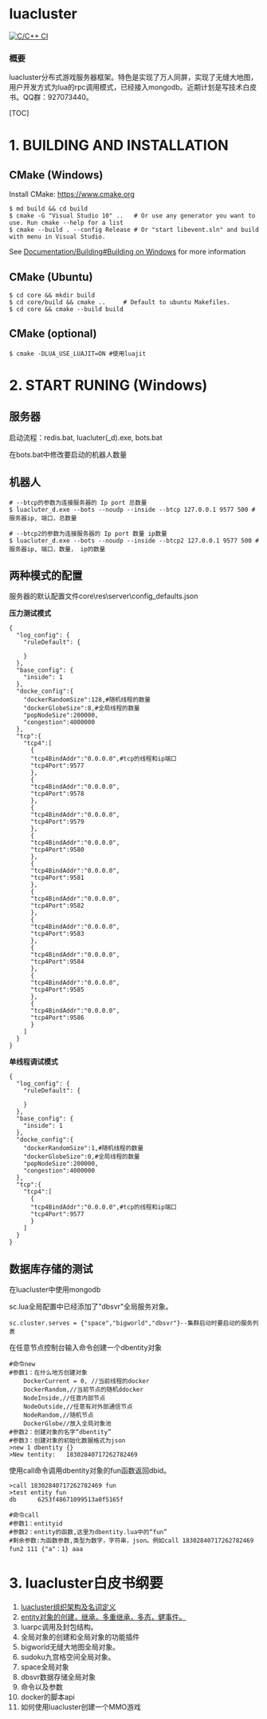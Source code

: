 # luacluster 
[![C/C++ CI](https://github.com/surparallel/luacluter/actions/workflows/c-cpp.yml/badge.svg)](https://github.com/surparallel/luacluter/actions/workflows/c-cpp.yml)

### 概要

luacluster分布式游戏服务器框架。特色是实现了万人同屏，实现了无缝大地图，用户开发方式为lua的rpc调用模式，已经接入mongodb。近期计划是写技术白皮书。QQ群：927073440。



[TOC]

# 1. BUILDING AND INSTALLATION
## CMake (Windows)

Install CMake: <https://www.cmake.org>

```
$ md build && cd build
$ cmake -G "Visual Studio 10" ..   # Or use any generator you want to use. Run cmake --help for a list
$ cmake --build . --config Release # Or "start libevent.sln" and build with menu in Visual Studio.
```

See [Documentation/Building#Building on Windows](/Documentation/Building.md#building-on-windows) for more information

## CMake (Ubuntu)

```
$ cd core && mkdir build
$ cd core/build && cmake ..     # Default to ubuntu Makefiles.
$ cd core && cmake --build build
```

## CMake  (optional)

```
$ cmake -DLUA_USE_LUAJIT=ON #使用luajit
```

# 2. START RUNING (Windows)
## 服务器

启动流程：redis.bat, luacluter(_d).exe, bots.bat

在bots.bat中修改要启动的机器人数量

## 机器人
```
# --btcp的参数为连接服务器的 Ip port 总数量
$ luacluter_d.exe --bots --noudp --inside --btcp 127.0.0.1 9577 500 #服务器ip, 端口，总数量

# --btcp2的参数为连接服务器的 Ip port 数量 ip数量
$ luacluter_d.exe --bots --noudp --inside --btcp2 127.0.0.1 9577 500 #服务器ip, 端口，数量， ip的数量
```
## 两种模式的配置
服务器的默认配置文件core\res\server\config_defaults.json

**压力测试模式**
``` 
{
  "log_config": {
    "ruleDefault": {

    }
  },
  "base_config": {
    "inside": 1
  },
  "docke_config":{
    "dockerRandomSize":128,#随机线程的数量
    "dockerGlobeSize":8,#全局线程的数量
    "popNodeSize":200000,
    "congestion":4000000
  },
  "tcp":{
    "tcp4":[
      {
      "tcp4BindAddr":"0.0.0.0",#tcp的线程和ip端口
      "tcp4Port":9577
      }, 
      {
      "tcp4BindAddr":"0.0.0.0",
      "tcp4Port":9578
      }, 
      {
      "tcp4BindAddr":"0.0.0.0",
      "tcp4Port":9579
      }, 
      {
      "tcp4BindAddr":"0.0.0.0",
      "tcp4Port":9580
      }, 
      {
      "tcp4BindAddr":"0.0.0.0",
      "tcp4Port":9581
      }, 
      {
      "tcp4BindAddr":"0.0.0.0",
      "tcp4Port":9582
      }, 
      {
      "tcp4BindAddr":"0.0.0.0",
      "tcp4Port":9583
      }, 
      {
      "tcp4BindAddr":"0.0.0.0",
      "tcp4Port":9584
      }, 
      {
      "tcp4BindAddr":"0.0.0.0",
      "tcp4Port":9585
      }, 
      {
      "tcp4BindAddr":"0.0.0.0",
      "tcp4Port":9586
      }
    ]
  }
}
```

**单线程调试模式**
``` 
{
  "log_config": {
    "ruleDefault": {

    }
  },
  "base_config": {
    "inside": 1
  },
  "docke_config":{
    "dockerRandomSize":1,#随机线程的数量
    "dockerGlobeSize":0,#全局线程的数量
    "popNodeSize":200000,
    "congestion":4000000
  },
  "tcp":{
    "tcp4":[
      {
      "tcp4BindAddr":"0.0.0.0",#tcp的线程和ip端口
      "tcp4Port":9577
      }
    ]
  }
}
```

## 数据库存储的测试

在luacluster中使用mongodb

sc.lua全局配置中已经添加了"dbsvr"全局服务对象。

```
sc.cluster.serves = {"space","bigworld","dbsvr"}--集群启动时要启动的服务列表
```

在任意节点控制台输入命令创建一个dbentity对象

```
#命令new
#参数1：在什么地方创建对象
	DockerCurrent = 0, //当前线程的docker
	DockerRandom,//当前节点的随机ddocker
	NodeInside,//任意内部节点
	NodeOutside,//任意有对外部通信节点
	NodeRandom,//随机节点
	DockerGlobe//放入全局对象池
#参数2：创建对象的名字“dbentity”
#参数3：创建对象的初始化数据格式为json
>new 1 dbentity {}
>New tentity:   18302840717262782469
```

使用call命令调用dbentity对象的fun函数返回dbid。

```
>call 18302840717262782469 fun
>test entity fun
db      6253f48671099513a0f5165f

#命令call
#参数1：entityid
#参数2：entity的函数,这里为dbentity.lua中的“fun”
#剩余参数:为函数参数,类型为数字，字符串，json。例如call 18302840717262782469 fun2 111 {"a"：1} aaa
```

# 3. luacluster白皮书纲要

1.  [luacluster组织架构及名词定义](./docs/1.整体架构设计.md)
2. [entity对象的创建，继承，多重继承，多态，健事件。](./docs/2.entity的面向对象.md)
3. luarpc调用及封包结构。
4. 全局对象的创建和全局对象的功能插件
5. bigworld无缝大地图全局对象。
6. sudoku九宫格空间全局对象。
7. space全局对象
8. dbsvr数据存储全局对象
9. 命令以及参数
10. docker的脚本api
11. 如何使用luacluster创建一个MMO游戏



